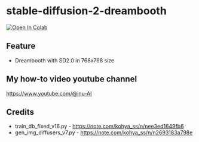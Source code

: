 # stable-diffusion-2-dreambooth

[![Open In Colab](https://colab.research.google.com/assets/colab-badge.svg)](https://colab.research.google.com/github/thx-pw/stable-diffusion-2-dreambooth/blob/main/stable_diffusion_2_dreambooth_Kohya_S.ipynb)

## Feature
- Dreambooth with SD2.0 in 768x768 size

## My how-to video youtube channel
https://www.youtube.com/@inu-AI

## Credits
- train_db_fixed_v16.py - https://note.com/kohya_ss/n/nee3ed1649fb6
- gen_img_diffusers_v7.py - https://note.com/kohya_ss/n/n2693183a798e